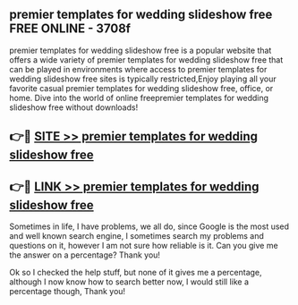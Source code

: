 ## premier templates for wedding slideshow free FREE ONLINE - 3708f

premier templates for wedding slideshow free is a popular website that offers a wide variety of premier templates for wedding slideshow free that can be played in environments where access to premier templates for wedding slideshow free sites is typically restricted,Enjoy playing all your favorite casual premier templates for wedding slideshow free, office, or home. Dive into the world of online freepremier templates for wedding slideshow free without downloads!

## 👉🔴 [SITE >> premier templates for wedding slideshow free](http://news.freeplayer.one?title=premier_templates_for_wedding_slideshow_free&ref=FRRE)

## 👉🔴 [LINK >> premier templates for wedding slideshow free](http://news.freeplayer.one?title=premier_templates_for_wedding_slideshow_free&ref=FREE)

Sometimes in life, I have problems, we all do, since Google is the most used and well known search engine, I sometimes search my problems and questions on it, however I am not sure how reliable is it. Can you give me the answer on a percentage? Thank you!

Ok so I checked the help stuff, but none of it gives me a percentage, although I now know how to search better now, I would still like a percentage though, Thank you!